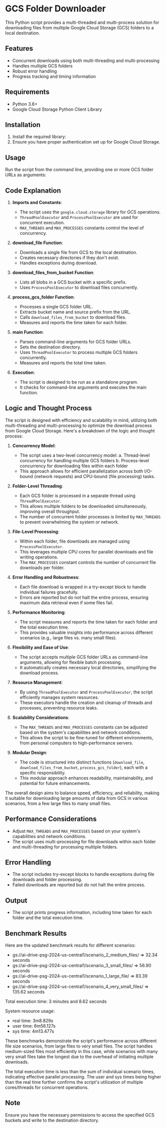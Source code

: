 # GCS Folder Downloader

This Python script provides a multi-threaded and multi-process solution for downloading files from multiple Google Cloud Storage (GCS) folders to a local destination.

## Features

- Concurrent downloads using both multi-threading and multi-processing
- Handles multiple GCS folders
- Robust error handling
- Progress tracking and timing information

## Requirements

- Python 3.6+
- Google Cloud Storage Python Client Library

## Installation

1. Install the required library:
2. Ensure you have proper authentication set up for Google Cloud Storage.

## Usage

Run the script from the command line, providing one or more GCS folder URLs as arguments:
## Code Explanation

1. **Imports and Constants**:
   - The script uses the `google.cloud.storage` library for GCS operations.
   - `ThreadPoolExecutor` and `ProcessPoolExecutor` are used for concurrent execution.
   - `MAX_THREADS` and `MAX_PROCESSES` constants control the level of concurrency.

2. **download_file Function**:
   - Downloads a single file from GCS to the local destination.
   - Creates necessary directories if they don't exist.
   - Handles exceptions during download.

3. **download_files_from_bucket Function**:
   - Lists all blobs in a GCS bucket with a specific prefix.
   - Uses `ProcessPoolExecutor` to download files concurrently.

4. **process_gcs_folder Function**:
   - Processes a single GCS folder URL.
   - Extracts bucket name and source prefix from the URL.
   - Calls `download_files_from_bucket` to download files.
   - Measures and reports the time taken for each folder.

5. **main Function**:
   - Parses command-line arguments for GCS folder URLs.
   - Sets the destination directory.
   - Uses `ThreadPoolExecutor` to process multiple GCS folders concurrently.
   - Measures and reports the total time taken.

6. **Execution**:
   - The script is designed to be run as a standalone program.
   - It checks for command-line arguments and executes the main function.

## Logic and Thought Process

The script is designed with efficiency and scalability in mind, utilizing both multi-threading and multi-processing to optimize the download process from Google Cloud Storage. Here's a breakdown of the logic and thought process:

1. **Concurrency Model**:
   - The script uses a two-level concurrency model:
     a. Thread-level concurrency for handling multiple GCS folders
     b. Process-level concurrency for downloading files within each folder
   - This approach allows for efficient parallelization across both I/O-bound (network requests) and CPU-bound (file processing) tasks.

2. **Folder-Level Threading**:
   - Each GCS folder is processed in a separate thread using `ThreadPoolExecutor`.
   - This allows multiple folders to be downloaded simultaneously, improving overall throughput.
   - The number of concurrent folder processes is limited by `MAX_THREADS` to prevent overwhelming the system or network.

3. **File-Level Processing**:
   - Within each folder, file downloads are managed using `ProcessPoolExecutor`.
   - This leverages multiple CPU cores for parallel downloads and file writing operations.
   - The `MAX_PROCESSES` constant controls the number of concurrent file downloads per folder.

4. **Error Handling and Robustness**:
   - Each file download is wrapped in a try-except block to handle individual failures gracefully.
   - Errors are reported but do not halt the entire process, ensuring maximum data retrieval even if some files fail.

5. **Performance Monitoring**:
   - The script measures and reports the time taken for each folder and the total execution time.
   - This provides valuable insights into performance across different scenarios (e.g., large files vs. many small files).

6. **Flexibility and Ease of Use**:
   - The script accepts multiple GCS folder URLs as command-line arguments, allowing for flexible batch processing.
   - It automatically creates necessary local directories, simplifying the download process.

7. **Resource Management**:
   - By using `ThreadPoolExecutor` and `ProcessPoolExecutor`, the script efficiently manages system resources.
   - These executors handle the creation and cleanup of threads and processes, preventing resource leaks.

8. **Scalability Considerations**:
   - The `MAX_THREADS` and `MAX_PROCESSES` constants can be adjusted based on the system's capabilities and network conditions.
   - This allows the script to be fine-tuned for different environments, from personal computers to high-performance servers.

9. **Modular Design**:
   - The code is structured into distinct functions (`download_file`, `download_files_from_bucket`, `process_gcs_folder`), each with a specific responsibility.
   - This modular approach enhances readability, maintainability, and potential for future enhancements.

The overall design aims to balance speed, efficiency, and reliability, making it suitable for downloading large amounts of data from GCS in various scenarios, from a few large files to many small files.

## Performance Considerations

- Adjust `MAX_THREADS` and `MAX_PROCESSES` based on your system's capabilities and network conditions.
- The script uses multi-processing for file downloads within each folder and multi-threading for processing multiple folders.

## Error Handling

- The script includes try-except blocks to handle exceptions during file downloads and folder processing.
- Failed downloads are reported but do not halt the entire process.

## Output

- The script prints progress information, including time taken for each folder and the total execution time.

## Benchmark Results

Here are the updated benchmark results for different scenarios:

* gs://ai-drive-psg-2024-us-central1/scenario_2_medium_files/ => 32.34 seconds
* gs://ai-drive-psg-2024-us-central1/scenario_3_small_files/ => 56.90 seconds
* gs://ai-drive-psg-2024-us-central1/scenario_1_large_file/ => 83.39 seconds
* gs://ai-drive-psg-2024-us-central1/scenario_4_very_small_files/ => 135.62 seconds

Total execution time: 3 minutes and 8.62 seconds

System resource usage:
* real time: 3m8.829s
* user time: 6m56.127s
* sys time: 4m13.477s

These benchmarks demonstrate the script's performance across different file size scenarios, from large files to very small files. The script handles medium-sized files most efficiently in this case, while scenarios with many very small files take the longest due to the overhead of initiating multiple downloads.

The total execution time is less than the sum of individual scenario times, indicating effective parallel processing. The user and sys times being higher than the real time further confirms the script's utilization of multiple cores/threads for concurrent operations.

## Note

Ensure you have the necessary permissions to access the specified GCS buckets and write to the destination directory.